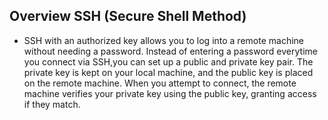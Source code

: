 ## Overview SSH (Secure Shell Method)

- SSH with an authorized key allows you to log into a remote machine without needing a password. Instead of entering a password everytime you connect via SSH,you can set up a public and private key pair. The private key is kept on your local machine, and the public key is placed on the remote machine. When you attempt to connect, the remote machine verifies your private key using the public key, granting access if they match.